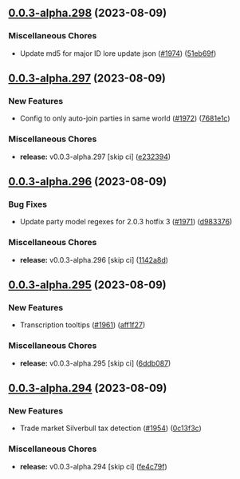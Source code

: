 ## [0.0.3-alpha.298](https://github.com/Wynntils/Artemis/compare/v0.0.3-alpha.297...v0.0.3-alpha.298) (2023-08-09)


### Miscellaneous Chores

* Update md5 for major ID lore update json ([#1974](https://github.com/Wynntils/Artemis/issues/1974)) ([51eb69f](https://github.com/Wynntils/Artemis/commit/51eb69f003307aabab454b99d7e9240ed52dd30e))

## [0.0.3-alpha.297](https://github.com/Wynntils/Artemis/compare/v0.0.3-alpha.296...v0.0.3-alpha.297) (2023-08-09)


### New Features

* Config to only auto-join parties in same world ([#1972](https://github.com/Wynntils/Artemis/issues/1972)) ([7681e1c](https://github.com/Wynntils/Artemis/commit/7681e1c0a3d4bf6760d23a49b9877f82868d647e))


### Miscellaneous Chores

* **release:** v0.0.3-alpha.297 [skip ci] ([e232394](https://github.com/Wynntils/Artemis/commit/e232394cef3ef770066a8e1f1e1e1361a9685dd3))

## [0.0.3-alpha.296](https://github.com/Wynntils/Artemis/compare/v0.0.3-alpha.295...v0.0.3-alpha.296) (2023-08-09)


### Bug Fixes

* Update party model regexes for 2.0.3 hotfix 3 ([#1971](https://github.com/Wynntils/Artemis/issues/1971)) ([d983376](https://github.com/Wynntils/Artemis/commit/d983376ed573def8969d309e67a8d6a7760eeba7))


### Miscellaneous Chores

* **release:** v0.0.3-alpha.296 [skip ci] ([1142a8d](https://github.com/Wynntils/Artemis/commit/1142a8d16032195066700d7b85f59d6473d8d28e))

## [0.0.3-alpha.295](https://github.com/Wynntils/Artemis/compare/v0.0.3-alpha.294...v0.0.3-alpha.295) (2023-08-09)


### New Features

* Transcription tooltips ([#1961](https://github.com/Wynntils/Artemis/issues/1961)) ([aff1f27](https://github.com/Wynntils/Artemis/commit/aff1f27437d7a2b34f34dcc48fd2fdfd193c85a9))


### Miscellaneous Chores

* **release:** v0.0.3-alpha.295 [skip ci] ([6ddb087](https://github.com/Wynntils/Artemis/commit/6ddb08733dd7b1987a7c9dce9a367d340545c734))

## [0.0.3-alpha.294](https://github.com/Wynntils/Artemis/compare/v0.0.3-alpha.293...v0.0.3-alpha.294) (2023-08-09)


### New Features

* Trade market Silverbull tax detection ([#1954](https://github.com/Wynntils/Artemis/issues/1954)) ([0c13f3c](https://github.com/Wynntils/Artemis/commit/0c13f3cc07da97db7402259d9db50a24ff0a0d57))


### Miscellaneous Chores

* **release:** v0.0.3-alpha.294 [skip ci] ([fe4c79f](https://github.com/Wynntils/Artemis/commit/fe4c79f405e98cbc6948b03114440f82731a263f))

